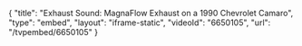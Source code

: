 {
    "title": "Exhaust Sound: MagnaFlow Exhaust on a 1990 Chevrolet Camaro",
    "type": "embed",
    "layout": "iframe-static",
    "videoId": "6650105",
    "url": "\/tvpembed\/6650105"
}